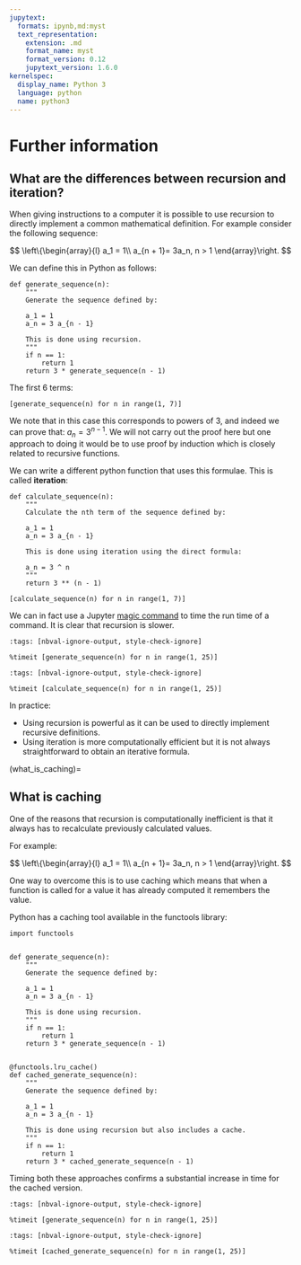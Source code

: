 ```yaml
---
jupytext:
  formats: ipynb,md:myst
  text_representation:
    extension: .md
    format_name: myst
    format_version: 0.12
    jupytext_version: 1.6.0
kernelspec:
  display_name: Python 3
  language: python
  name: python3
---
```


# Further information

## What are the differences between recursion and iteration?

When giving instructions to a computer it is possible to use recursion to
directly implement a common mathematical definition. For example consider the
following sequence:

$$
    \left\{\begin{array}{l}
    a_1 = 1\\
    a_{n + 1}= 3a_n, n > 1
    \end{array}\right.
$$

We can define this in Python as follows:

```{code-cell} ipython3
def generate_sequence(n):
    """
    Generate the sequence defined by:

    a_1 = 1
    a_n = 3 a_{n - 1}

    This is done using recursion.
    """
    if n == 1:
        return 1
    return 3 * generate_sequence(n - 1)
```

The first 6 terms:

```{code-cell} ipython3
[generate_sequence(n) for n in range(1, 7)]
```

We note that in this case this corresponds to powers of $3$, and indeed we can
prove that: $a_n = 3 ^ {n - 1}$. We will not carry out the proof here but one
approach to doing it would be to use proof by induction which is closely related
to recursive functions.

We can write a different python function that uses this formulae. This is called
**iteration**:

```{code-cell} ipython3
def calculate_sequence(n):
    """
    Calculate the nth term of the sequence defined by:

    a_1 = 1
    a_n = 3 a_{n - 1}

    This is done using iteration using the direct formula:

    a_n = 3 ^ n
    """
    return 3 ** (n - 1)
```

```{code-cell} ipython3
[calculate_sequence(n) for n in range(1, 7)]
```

We can in fact use a Jupyter [magic
command](https://ipython.readthedocs.io/en/stable/interactive/magics.html) to
time the run time of a command. It is clear that recursion is slower.

```{code-cell} ipython3
:tags: [nbval-ignore-output, style-check-ignore]

%timeit [generate_sequence(n) for n in range(1, 25)]
```

```{code-cell} ipython3
:tags: [nbval-ignore-output, style-check-ignore]

%timeit [calculate_sequence(n) for n in range(1, 25)]
```

In practice:

- Using recursion is powerful as it can be used to directly implement recursive
  definitions.
- Using iteration is more computationally efficient but it is not always
  straightforward to obtain an iterative formula.


(what_is_caching)=
## What is caching

One of the reasons that recursion is computationally inefficient is that it
always has to recalculate previously calculated values.

For example:


$$
    \left\{\begin{array}{l}
    a_1 = 1\\
    a_{n + 1}= 3a_n, n > 1
    \end{array}\right.
$$

One way to overcome this is to use caching which means that when a function is
called for a value it has already computed it remembers the value.

Python has a caching tool available in the functools library:

```{code-cell} ipython3
import functools


def generate_sequence(n):
    """
    Generate the sequence defined by:

    a_1 = 1
    a_n = 3 a_{n - 1}

    This is done using recursion.
    """
    if n == 1:
        return 1
    return 3 * generate_sequence(n - 1)


@functools.lru_cache()
def cached_generate_sequence(n):
    """
    Generate the sequence defined by:

    a_1 = 1
    a_n = 3 a_{n - 1}

    This is done using recursion but also includes a cache.
    """
    if n == 1:
        return 1
    return 3 * cached_generate_sequence(n - 1)
```

Timing both these approaches confirms a substantial increase in time for the
cached version.

```{code-cell} ipython3
:tags: [nbval-ignore-output, style-check-ignore]

%timeit [generate_sequence(n) for n in range(1, 25)]
```

```{code-cell} ipython3
:tags: [nbval-ignore-output, style-check-ignore]

%timeit [cached_generate_sequence(n) for n in range(1, 25)]
```
